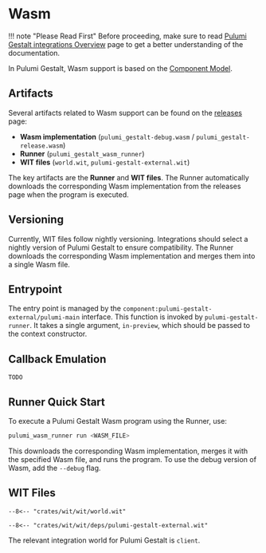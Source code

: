 # Wasm

!!! note "Please Read First"
    Before proceeding, make sure to read [Pulumi Gestalt integrations Overview](overview.md) page to get a better understanding of the
    documentation.

In Pulumi Gestalt, Wasm support is based on the [Component Model](https://component-model.bytecodealliance.org/).

## Artifacts

Several artifacts related to Wasm support can be found on
the [releases](https://github.com/andrzejressel/pulumi-gestalt-releases/releases/) page:

- **Wasm implementation** (`pulumi_gestalt-debug.wasm` / `pulumi_gestalt-release.wasm`)
- **Runner** (`pulumi_gestalt_wasm_runner`)
- **WIT files** (`world.wit`, `pulumi-gestalt-external.wit`)

The key artifacts are the **Runner** and **WIT files**. The Runner automatically downloads the corresponding Wasm
implementation from the releases page when the program is executed.

## Versioning

Currently, WIT files follow nightly versioning. Integrations should select a nightly version of Pulumi Gestalt to ensure
compatibility. The Runner downloads the corresponding Wasm implementation and merges them into a single Wasm file.

## Entrypoint

The entry point is managed by the `component:pulumi-gestalt-external/pulumi-main` interface. This function is invoked by
`pulumi-gestalt-runner`. It takes a single argument, `in-preview`, which should be passed to
the context constructor.

## Callback Emulation

```TODO```

## Runner Quick Start

To execute a Pulumi Gestalt Wasm program using the Runner, use:

```sh
pulumi_wasm_runner run <WASM_FILE>
```

This downloads the corresponding Wasm implementation, merges it with the specified Wasm file, and runs the program. To
use the debug version of Wasm, add the `--debug` flag.

## WIT Files

```title="world.wit"
--8<-- "crates/wit/wit/world.wit"
```

```title="pulumi-gestalt-external.wit"
--8<-- "crates/wit/wit/deps/pulumi-gestalt-external.wit"
```

The relevant integration world for Pulumi Gestalt is `client`.
